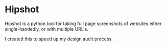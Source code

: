# Hipshot
Hipshot is a python tool for taking full page screenshots of websites either single-handedly, or with multiple URL's.

I created this to speed up my design audit process. 
